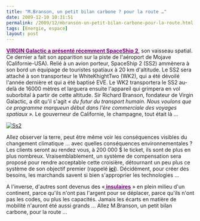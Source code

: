 ```yaml
---
title: "M.Branson, un petit bilan carbone ? pour la route …"
date: 2009-12-10 10:31:51
permalink: /2009/12/mbranson-un-petit-bilan-carbone-pour-la-route.html
tags: [Energie, espace]
layout: post
---
```


<p class="MsoNormal"><strong><span><a href="http://www.aeroweb-fr.net/actualites/2009/12/virgin-galactic-devoilement-officiel-du-spaceshiptwo"><font color="#800080">VIRGIN Galactic a présenté récemment SpaceShip 2</font></a></span></strong><span>, son vaisseau spatial. Ce dernier a fait son apparition sur la piste de l'aéroport de Mojave (Californie-USA). Relié à un avion porteur, SpaceShip 2 (SS2) ammènera à son bord un équipage de touristes spatiaux à 20 km d'altitude. Le SS2 sera attaché à son transporteur le WhiteKhightTwo (WK2), qui a été dévoilé l'année dernière et qui a été baptisé EVE. Le WK2 transportera le SS2 au-delà de 16000 mètres et larguera ensuite l'appareil qui grimpera en vol suborbital à partir de cette altitude. Sir Richard Branson, fondateur de Virgin Galactic, a dit qu'il s'agit <em>« du futur du transport humain. Nous voulons que ce programme marqueun début dans l'ère commerciale des voyages spatiaux ». </em>Le gouverneur de Californie, le champagne, tout était là …</span></p> <p class="MsoNormal"><span></span></p> <p class="MsoNormal"><span><a href="https://gabrielplassat.github.io/transportsdufutur/wp-content/uploads/sites/6/old/6a0120a66d2ad4970b0128763fa05a970c-pi.jpg" rel="lightbox"><img alt="Ss2" border="0" class="asset asset-image at-xid-6a0120a66d2ad4970b0128763fa05a970c " src="/wp-content/uploads/sites/6/old/6a0120a66d2ad4970b0128763fa05a970c-500pi.jpg" title="Ss2" /></a> <br /></span></p> <p class="MsoNormal"><span></span></p>   <!--more-->  <p class="MsoNormal"><span></span></p> <p class="MsoNormal"><span>Allez observer la terre, peut être même voir les conséquences visibles du changement climatique … avec quelles conséquences environnementales ? Les clients seront au rendez vous, à 200 000 $ le ticket, ils sont de plus en plus nombreux. Vraisemblablement, un système de compensation sera proposé pour rendre acceptable cette croisière, détournant un peu plus ce système de son objectif premier (rappelé <strong><a href="http://www.compensationco2.fr/">ici</a></strong>). Décidément, pour créer des besoins, les marchands savent si bien s'approprier les technologies …</span></p> <p class="MsoNormal"><span></span></p> <p class="MsoNormal"><span>A l'inverse, d'autres sont devenus des «<strong><a href="http://www.cereq.fr/dotclear/index.php/2008/10/09/62-domicile-travail-les-salaries-a-bout-de-souffle"><font color="#800080"> insulaires</font></a></strong> » en plein milieu d'un continent, parce qu'ils n'ont pas l'argent pour se déplacer, parce qu'ils n'ont pas les codes, ou plus les capacités. Jamais les écarts en matière de mobilité n'auront été aussi grands … Allez M.Branson, un petit bilan carbone, pour la route …</span></p>
